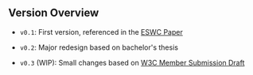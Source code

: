 ## Version Overview

- `v0.1`: First version, referenced in the [ESWC Paper](https://doi.org/10.1007/978-3-030-77385-4_16)

- `v0.2`: Major redesign based on bachelor's thesis

- `v0.3` (WIP): Small changes based on [W3C Member Submission Draft](https://git.rwth-aachen.de/i5/factdag/reshare-w3c-member-submission)
